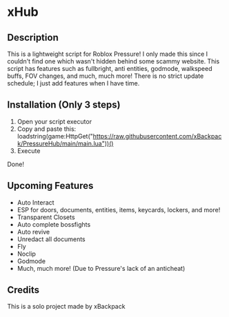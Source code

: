 # xHub

## Description

This is a lightweight script for Roblox Pressure! I only made this since I couldn't find one which wasn't hidden behind some scammy website. This script has features such as fullbright, anti entities, godmode, walkspeed buffs, FOV changes, and much, much more! There is no strict update schedule; I just add features when I have time.

## Installation (Only 3 steps)

1. Open your script executor
2. Copy and paste this: loadstring(game:HttpGet("https://raw.githubusercontent.com/xBackpack/PressureHub/main/main.lua"))()
3. Execute

Done!

## Upcoming Features

- Auto Interact
- ESP for doors, documents, entities, items, keycards, lockers, and more!
- Transparent Closets
- Auto complete bossfights
- Auto revive
- Unredact all documents
- Fly
- Noclip
- Godmode
- Much, much more! (Due to Pressure's lack of an anticheat)

## Credits

This is a solo project made by xBackpack
